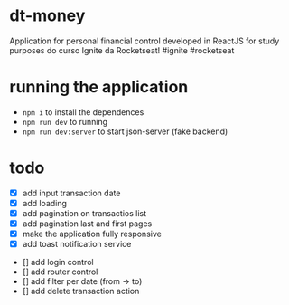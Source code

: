 # dt-money
Application for personal financial control developed in ReactJS for study purposes do curso Ignite da Rocketseat!
#ignite #rocketseat

# running the application
- `npm i` to install the dependences
- `npm run dev` to running 
- `npm run dev:server` to start json-server (fake backend)

# todo
- [x] add input transaction date
- [x] add loading
- [x] add pagination on transactios list
- [x] add pagination last and first pages
- [x] make the application fully responsive
- [x] add toast notification service
- [] add login control
- [] add router control
- [] add filter per date (from -> to) 
- [] add delete transaction action
